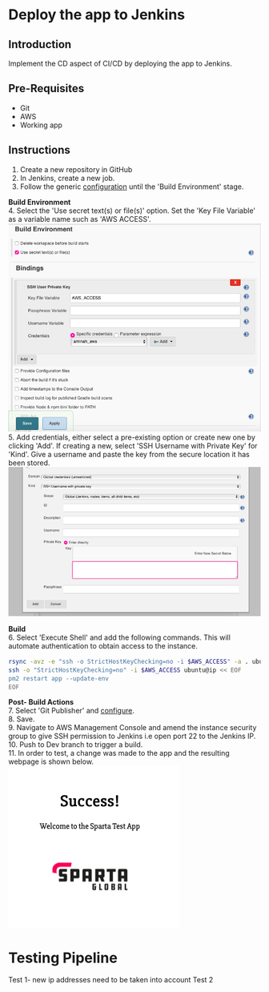 # Deploy the app to Jenkins

## Introduction
Implement the CD aspect of CI/CD by deploying the app to Jenkins.

## Pre-Requisites
* Git
* AWS
* Working app

## Instructions
1. Create a new repository in GitHub
2. In Jenkins, create a new job.
3. Follow the generic [configuration](https://github.com/A-Ahmed100216/Sparta_node_app) until the 'Build Environment' stage.    

**Build Environment**  
4. Select the 'Use secret text(s) or file(s)' option. Set the 'Key File Variable' as a variable name such as 'AWS ACCESS'.    
![Build_env](images/build_env.png)   
5. Add credentials, either select a pre-existing option or create new one by clicking 'Add'. If creating a new, select 'SSH Username with Private Key' for 'Kind'. Give a username and paste the key from the secure location it has been stored.
![cred](images/ssh_access.png)      


**Build**   
6. Select 'Execute Shell'  and add the following commands. This will automate authentication to obtain access to the instance.
```bash
rsync -avz -e "ssh -o StrictHostKeyChecking=no -i $AWS_ACCESS" -a . ubuntu@ip:~/
ssh -o "StrictHostKeyChecking=no" -i $AWS_ACCESS ubuntu@ip << EOF
pm2 restart app --update-env
EOF
```     
**Post- Build Actions**  
7. Select 'Git Publisher' and [configure](https://github.com/A-Ahmed100216/Sparta_node_app).    
8. Save.   
9. Navigate to AWS Management Console and amend the instance security group to give SSH permission to Jenkins i.e open port 22 to the Jenkins IP.     
10. Push to Dev branch to trigger a build.     
11. In order to test, a change was made to the app and the resulting webpage is shown below.    
![newpage](images/altered_page.png)


# Testing Pipeline
Test 1- new ip addresses need to be taken into account
Test 2 
